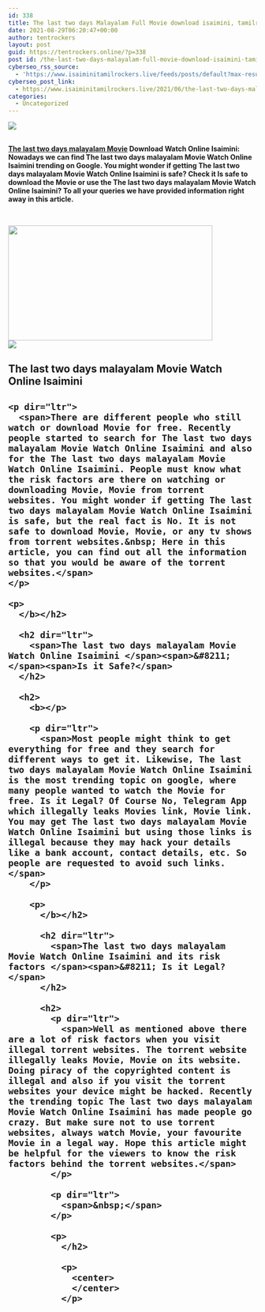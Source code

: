 ```yaml
---
id: 338
title: The last two days Malayalam Full Movie download isaimini, tamilrockers
date: 2021-08-29T06:20:47+00:00
author: tentrockers
layout: post
guid: https://tentrockers.online/?p=338
post id: /the-last-two-days-malayalam-full-movie-download-isaimini-tamilrockers/
cyberseo_rss_source:
  - 'https://www.isaiminitamilrockers.live/feeds/posts/default?max-results=150&start-index=1'
cyberseo_post_link:
  - https://www.isaiminitamilrockers.live/2021/06/the-last-two-days-malayalam-full-movie.html
categories:
  - Uncategorized
---
```

<div class="media_block">
  <img src="https://1.bp.blogspot.com/-XMzgJj1fPgs/YNdPPkbLMTI/AAAAAAAAA9c/Igo0mYbwXGsJmwItUBCsArlVXqMCah9rQCLcBGAsYHQ/s72-w414-h233-c/the-last-two-days-malayalam-movie-download-tamilrockers-isaimin-tamilyogi-movierulz-60b1b6cac2d97-1622259402.jpg" class="media_thumbnail" />
</div>

<meta content="The last two days malayalam Movie Download Watch Online Isaimini: Nowadays we can find The last two days malayalam Movie Watch Online Isaim..." name="twitter:description" />

  


<center>
</center>

## <b id="docs-internal-guid-5923d8cf-7fff-b852-9fd8-6ff477f3999c"></p> 

<p dir="ltr">
  <span><a href="https://www.tamilrockers.co.nz/the-last-two-days-malayalam-movie-download/">The last two days malayalam Movie</a></span><span> Download Watch Online Isaimini: Nowadays we can find The last two days malayalam Movie Watch Online Isaimini trending on Google. You might wonder if getting The last two days malayalam Movie Watch Online Isaimini is safe? Check it Is safe to download the Movie or use the The last two days malayalam Movie Watch Online Isaimini? To all your queries we have provided information right away in this article.</span>
</p>

<p dir="ltr">
  <span>&nbsp;</span>
</p>

<div class="separator">
  <a href="https://1.bp.blogspot.com/-XMzgJj1fPgs/YNdPPkbLMTI/AAAAAAAAA9c/Igo0mYbwXGsJmwItUBCsArlVXqMCah9rQCLcBGAsYHQ/s1200/the-last-two-days-malayalam-movie-download-tamilrockers-isaimin-tamilyogi-movierulz-60b1b6cac2d97-1622259402.jpg"><img loading="lazy" border="0" data-original-height="675" data-original-width="1200" height="233" src="https://1.bp.blogspot.com/-XMzgJj1fPgs/YNdPPkbLMTI/AAAAAAAAA9c/Igo0mYbwXGsJmwItUBCsArlVXqMCah9rQCLcBGAsYHQ/w414-h233/the-last-two-days-malayalam-movie-download-tamilrockers-isaimin-tamilyogi-movierulz-60b1b6cac2d97-1622259402.jpg" width="414" /></a>
</div>

<div class="separator">
  <a href="https://bonepa.com/1d8ec7348b/2b6fd1dd06/?placementName=default"><img border="0" data-original-height="250" data-original-width="300" src="https://1.bp.blogspot.com/-nfbzYVobUik/YMlpOerzdgI/AAAAAAAAA3Y/aAupsOUs_WMY6Lv7R1OtZhI6OqaRh-YAwCPcBGAYYCw/s0/e854879156f0849f3d27a89db88ed039.png" /></a>
</div>

<p>
  </b></h2> 
  
  <h2 dir="ltr">
    <span>The last two days malayalam Movie Watch Online Isaimini</span>
  </h2>
  
  <h2>
    <b></p> 
    
    <p dir="ltr">
      <span>There are different people who still watch or download Movie for free. Recently people started to search for The last two days malayalam Movie Watch Online Isaimini and also for the The last two days malayalam Movie Watch Online Isaimini. People must know what the risk factors are there on watching or downloading Movie, Movie from torrent websites. You might wonder if getting The last two days malayalam Movie Watch Online Isaimini is safe, but the real fact is No. It is not safe to download Movie, Movie, or any tv shows from torrent websites.&nbsp; Here in this article, you can find out all the information so that you would be aware of the torrent websites.</span>
    </p>
    
    <p>
      </b></h2> 
      
      <h2 dir="ltr">
        <span>The last two days malayalam Movie Watch Online Isaimini </span><span>&#8211; </span><span>Is it Safe?</span>
      </h2>
      
      <h2>
        <b></p> 
        
        <p dir="ltr">
          <span>Most people might think to get everything for free and they search for different ways to get it. Likewise, The last two days malayalam Movie Watch Online Isaimini is the most trending topic on google, where many people wanted to watch the Movie for free. Is it Legal? Of Course No, Telegram App which illegally leaks Movies link, Movie link. You may get The last two days malayalam Movie Watch Online Isaimini but using those links is illegal because they may hack your details like a bank account, contact details, etc. So people are requested to avoid such links.</span>
        </p>
        
        <p>
          </b></h2> 
          
          <h2 dir="ltr">
            <span>The last two days malayalam Movie Watch Online Isaimini and its risk factors </span><span>&#8211; Is it Legal?</span>
          </h2>
          
          <h2>
            <p dir="ltr">
              <span>Well as mentioned above there are a lot of risk factors when you visit illegal torrent websites. The torrent website illegally leaks Movie, Movie on its website. Doing piracy of the copyrighted content is illegal and also if you visit the torrent websites your device might be hacked. Recently the trending topic The last two days malayalam Movie Watch Online Isaimini has made people go crazy. But make sure not to use torrent websites, always watch Movie, your favourite Movie in a legal way. Hope this article might be helpful for the viewers to know the risk factors behind the torrent websites.</span>
            </p>
            
            <p dir="ltr">
              <span>&nbsp;</span>
            </p>
            
            <p>
              </h2> 
              
              <p>
                <center>
                </center>
              </p>